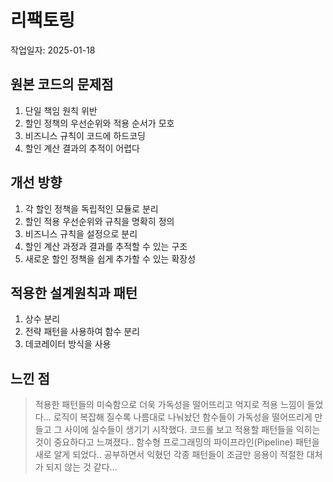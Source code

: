 # 리팩토링

작업일자: 2025-01-18

## 원본 코드의 문제점

1. 단일 책임 원칙 위반
2. 할인 정책의 우선순위와 적용 순서가 모호
3. 비즈니스 규칙이 코드에 하드코딩
4. 할인 계산 결과의 추적이 어렵다

## 개선 방향

1. 각 할인 정책을 독립적인 모듈로 분리
2. 할인 적용 우선순위와 규칙을 명확히 정의
3. 비즈니스 규칙을 설정으로 분리
4. 할인 계산 과정과 결과를 추적할 수 있는 구조
5. 새로운 할인 정책을 쉽게 추가할 수 있는 확장성

## 적용한 설계원칙과 패턴

1. 상수 분리
2. 전략 패턴을 사용하여 함수 분리
3. 데코레이터 방식을 사용

## 느낀 점

> 적용한 패턴들의 미숙함으로 더욱 가독성을 떨어뜨리고 억지로 적용 느낌이 들었다...
> 로직이 복잡해 질수록 나름대로 나눠놨던 함수들이 가독성을 떨어뜨리게 만들고 그 사이에 실수들이 생기기 시작했다.
> 코드롤 보고 적용할 패턴들을 익히는 것이 중요하다고 느껴졌다..
> 함수형 프로그래밍의 파이프라인(Pipeline) 패턴을 새로 알게 되었다..
> 공부하면서 익혔던 각종 패턴들이 조금만 응용이 적절한 대처가 되지 않는 것 같다...
